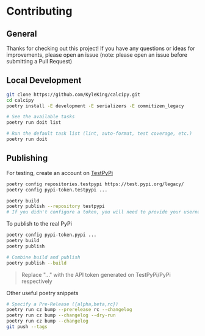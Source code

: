 # Contributing

## General

Thanks for checking out this project! If you have any questions or ideas for improvements, please open an issue (note: please open an issue before submitting a Pull Request)

## Local Development

```sh
git clone https://github.com/KyleKing/calcipy.git
cd calcipy
poetry install -E development -E serializers -E commitizen_legacy

# See the available tasks
poetry run doit list

# Run the default task list (lint, auto-format, test coverage, etc.)
poetry run doit
```

## Publishing

For testing, create an account on [TestPyPi](https://test.pypi.org/legacy/)

```sh
poetry config repositories.testpypi https://test.pypi.org/legacy/
poetry config pypi-token.testpypi ...

poetry build
poetry publish --repository testpypi
# If you didn't configure a token, you will need to provide your username and password to publish
```

To publish to the real PyPi

```sh
poetry config pypi-token.pypi ...
poetry build
poetry publish

# Combine build and publish
poetry publish --build
```

> Replace "..." with the API token generated on TestPyPi/PyPi respectively

Other useful poetry snippets

```sh
# Specify a Pre-Release ({alpha,beta,rc})
poetry run cz bump --prerelease rc --changelog
poetry run cz bump --changelog --dry-run
poetry run cz bump --changelog
git push --tags
```
